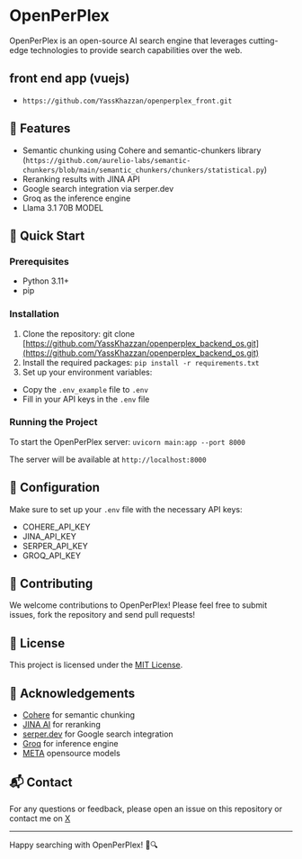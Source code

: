 # OpenPerPlex

OpenPerPlex is an open-source AI search engine that leverages cutting-edge technologies to provide search capabilities over the web.

## front end app (vuejs)

- `https://github.com/YassKhazzan/openperplex_front.git`

## 🌟 Features

- Semantic chunking using Cohere and semantic-chunkers library (`https://github.com/aurelio-labs/semantic-chunkers/blob/main/semantic_chunkers/chunkers/statistical.py`)
- Reranking results with JINA API
- Google search integration via serper.dev
- Groq as the inference engine
- Llama 3.1 70B MODEL

## 🚀 Quick Start

### Prerequisites

- Python 3.11+
- pip

### Installation

1. Clone the repository:
 git clone [https://github.com/YassKhazzan/openperplex_backend_os.git](https://github.com/YassKhazzan/openperplex_backend_os.git) 
2. Install the required packages: `pip install -r requirements.txt`
3. Set up your environment variables:
- Copy the `.env_example` file to `.env`
- Fill in your API keys in the `.env` file

### Running the Project

To start the OpenPerPlex server: ```uvicorn main:app --port 8000```

The server will be available at `http://localhost:8000`

## 🔧 Configuration

Make sure to set up your `.env` file with the necessary API keys:

- COHERE_API_KEY
- JINA_API_KEY
- SERPER_API_KEY
- GROQ_API_KEY

## 🤝 Contributing

We welcome contributions to OpenPerPlex! Please feel free to submit issues, fork the repository and send pull requests!

## 📝 License

This project is licensed under the [MIT License](LICENSE).

## 🙏 Acknowledgements

- [Cohere](https://cohere.ai/) for semantic chunking
- [JINA AI](https://jina.ai/) for reranking
- [serper.dev](https://serper.dev/) for Google search integration
- [Groq](https://groq.com/) for inference engine
- [META](https://www.meta.ai/) opensource models

## 📬 Contact

For any questions or feedback, please open an issue on this repository or contact me on [X](https://x.com/KhazzanYassine)     

---

Happy searching with OpenPerPlex! 🚀🔍
